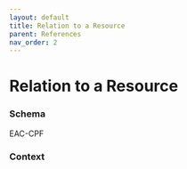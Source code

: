 ```yaml
---
layout: default
title: Relation to a Resource
parent: References
nav_order: 2
---
```


# Relation to a Resource
### Schema
EAC-CPF
### Context
